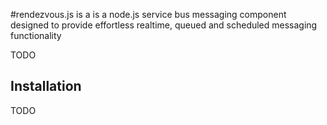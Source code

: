 #rendezvous.js is a is a node.js service bus messaging component designed to provide effortless realtime, queued and scheduled messaging functionality

TODO

    
## Installation

TODO
